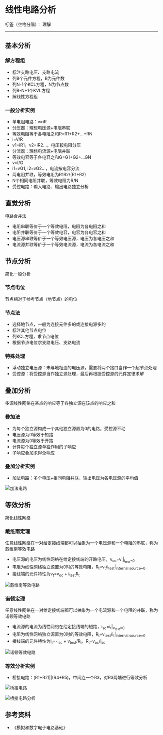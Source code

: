 # 线性电路分析

标签（空格分隔）： 理解

---

## 基本分析

### 解方程组

* 标注支路电压、支路电流
* 列B个元件方程，B为元件数
* 列N-1个KCL方程，N为节点数
* 列B-N+1个KVL方程
* 解线性方程组

### 一般分析实例

* 单电阻电路：v=iR
* 分压器：理想电压源+电阻串联
 * 等效电阻等于各电阻之和R=R1+R2+...+RN
 * i=V/R
 * v1=iR1，v2=iR2...，电压按电阻分压
* 分流器：理想电流源+电阻并联
 * 等效电容等于各电容之和G=G1+G2+...GN
 * v=I/G
 * i1=vG1, i2=vG2...，电流按电容分流
 * 两电阻并联，等效电阻为R1R2/(R1+R2)
 * N个相同电阻并联，等效电阻为R/N
* 受控电路：输入电路、输出电路独立分析

## 直觉分析

电路合并法

* 电阻串联等价于一个等效电阻，电阻为各电阻之和
* 电阻并联等价于一个等效电容，电容为各电容之和
* 电压源串联等价于一个等效电压源，电压为各电压之和
* 电流源并联等价于一个等效电流源，电流为各电流之和

## 节点分析

简化一般分析

### 节点电位

节点相对于参考节点（地节点）的电位

### 节点法

* 选择地节点，一般为连接元件多的或连接电源多的
* 标注其他节点电位
* 列KCL方程，求节点电位
* 根据节点电位求支路电压、支路电流

### 特殊处理

* 浮动独立电压源：未与地相连的电压源，需要将两个接口当作一个超节点处理
* 受控源：将受控源当作独立源处理，最后再根据受控源的元件定律求解

## 叠加分析

多源线性网络在某点的响应等于各独立源在该点的响应之和

### 叠加法

* 为每个独立源构成一个其他独立源置为0的电路，受控源不动
 * 电压源为0等效于短路
 * 电流源为0等效于开路
* 计算每个独立源单独作用的子响应
* 子响应叠加求得全响应

### 叠加分析实例

* 加法电路：多个电压+相同电阻并联，输出电压为各电压源的平均值

![加法电路](https://raw.githubusercontent.com/wchaochao/images/master/gitbook-circuit/adding-circuit.png)

## 等效分析

简化线性网络

### 戴维南定理

任意线性网络在一对给定接线端都可以抽象为一个电压源和一个电阻的串联，称为戴维南等效电路

* 电压源的电压为线性网络在给定接线端的开路电压，v<sub>oc</sub>=v<sub>t</sub>|<sub>i<sub>test</sub>=0</sub>
* 电阻为线性网络独立源置为0时的等效电阻，R<sub>t</sub>=v<sub>t</sub>/i<sub>test</sub>|<sub>internal source=0</sub>
* 接线端的元件特性为v<sub>t</sub>=v<sub>oc</sub> + i<sub>test</sub>R<sub>t</sub>

![戴维南等效电路](https://raw.githubusercontent.com/wchaochao/images/master/gitbook-circuit/Thevenin-circuit.png)

### 诺顿定理

任意线性网络在一对给定接线端都可以抽象为一个电流源和一个电阻的并联，称为诺顿等效电路

* 电流源的电流为线性网络在给定接线端的短路，i<sub>sc</sub>=i<sub>t</sub>|<sub>v<sub>test</sub>=0</sub>
* 电阻为线性网络独立源置为0时的等效电阻，R<sub>t</sub>=v<sub>test</sub>/i<sub>t</sub>|<sub>internal source=0</sub>
* 接线端的元件特性为i<sub>t</sub>=-i<sub>sc</sub> + v<sub>test</sub>/R<sub>t</sub>，R<sub>t</sub>=v<sub>oc</sub>/i<sub>sc</sub>

![诺顿等效电路](https://raw.githubusercontent.com/wchaochao/images/master/gitbook-circuit/Norton-circuit.png)

### 等效分析实例

* 桥接电路：(R1+R2)||(R4+R5)，中间连一个R3，对R3两端进行等效分析

![桥接电路](https://raw.githubusercontent.com/wchaochao/images/master/gitbook-circuit/bridge-circuit.png)

![桥接电路分析](https://raw.githubusercontent.com/wchaochao/images/master/gitbook-circuit/bridge-circuit-analysis.png)

## 参考资料

* 《模拟和数字电子电路基础》
